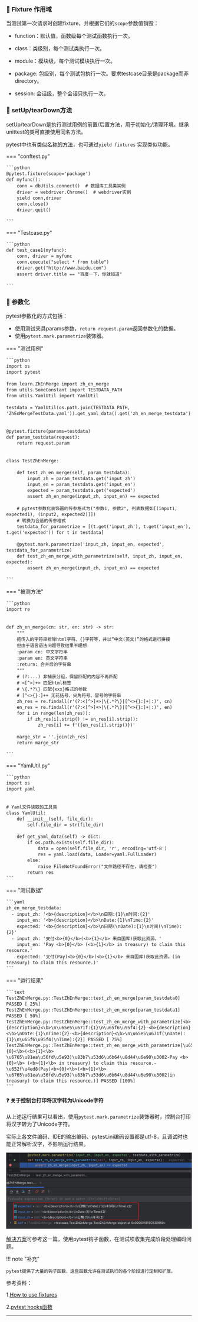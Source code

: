 ### 🚁 Fixture 作用域

当测试第一次请求时创建fixture，并根据它们的`scope`参数值销毁：

* function：默认值，函数级每个测试函数执行一次。

* class：类级别，每个测试类执行一次。

* module：模块级，每个测试模块执行一次。

* package: 包级别，每个测试包执行一次。要求testcase目录是package而非directory。

* session: 会话级，整个会话只执行一次。

### 🚁 setUp/tearDown方法

setUp/tearDown是执行测试用例的前置/后置方法，用于初始化/清理环境。继承unittest的类可直接使用同名方法。

pytest中也有[类似名称的方法](https://blog.csdn.net/qq_36502272/article/details/100671845)，也可通过`yield fixtures`
实现类似功能。

=== "conftest.py"

    ```python
    @pytest.fixture(scope='package')
    def myfunc():
        conn = dbUtils.connect()  # 数据库工具类实例
        driver = webdriver.Chrome()  # webdriver实例
        yield conn,driver
        conn.close()
        driver.quit()

    ```

=== "Testcase.py"

    ```python
    def test_case1(myfunc):
        conn, driver = myfunc
        conn.execute("select * from table")
        driver.get("http://www.baidu.com")
        assert driver.title == "百度一下，你就知道"

    ```

### 🚁 参数化

pytest参数化的方式包括：

* 使用测试夹具params参数，`return request.param`返回参数化的数据。
* 使用`pytest.mark.parametrize`装饰器。

=== "测试用例"

    ```python
    import os
    import pytest
    
    from learn.ZhEnMerge import zh_en_merge
    from utils.SomeConstant import TESTDATA_PATH
    from utils.YamlUtil import YamlUtil
    
    testdata = YamlUtil(os.path.join(TESTDATA_PATH, 'ZhEnMergeTestData.yaml')).get_yaml_data().get('zh_en_merge_testdata')
    
    
    @pytest.fixture(params=testdata)
    def param_testdata(request):
        return request.param
    
    
    class TestZhEnMerge:
    
        def test_zh_en_merge(self, param_testdata):
            input_zh = param_testdata.get('input_zh')
            input_en = param_testdata.get('input_en')
            expected = param_testdata.get('expected')
            assert zh_en_merge(input_zh, input_en) == expected
    
        # pytest参数化装饰器的传参格式为("参数1, 参数2", 列表数据如[(input1, expected1), (input2, expected2)]])
        # 转换为合适的传参格式
        testdata_for_parametrize = [(t.get('input_zh'), t.get('input_en'), t.get('expected')) for t in testdata]
    
        @pytest.mark.parametrize('input_zh, input_en, expected', testdata_for_parametrize)
        def test_zh_en_merge_with_parametrize(self, input_zh, input_en, expected):
            assert zh_en_merge(input_zh, input_en) == expected
    
    ```

=== "被测方法"

    ```python
    import re
    
    
    def zh_en_merge(cn: str, en: str) -> str:
        """
        把传入的字符串排除html字符、{}字符等，并以“中文(英文)”的格式进行拼接
        但由于语言语法问题导致结果不理想
        :param cn: 中文字符串
        :param en: 英文字符串
        :return: 合并后的字符串
        """
        # (?:...) 非捕获分组，保留匹配的内容不再匹配
        # <[^>]+> 匹配html标签
        # \{.*?\} 匹配{xxx}格式的参数
        # [^<>{}:]++ 无花括号、尖角符号、冒号的字符串
        zh_res = re.findall(r'(?:<[^>]+>|\{.*?\}|[^<>{}:]+|:)', cn)
        en_res = re.findall(r'(?:<[^>]+>|\{.*?\}|[^<>{}:]+|:)', en)
        for i in range(len(zh_res)):
            if zh_res[i].strip() != en_res[i].strip():
                zh_res[i] += f'({en_res[i].strip()})'
    
        marge_str = ''.join(zh_res)
        return marge_str
    
    ```

=== "YamlUtil.py"

    ```python
    import os
    import yaml
    
    
    # Yaml文件读取的工具类
    class YamlUtil:
        def __init__(self, file_dir):
            self.file_dir = str(file_dir)
    
        def get_yaml_data(self) -> dict:
            if os.path.exists(self.file_dir):
                data = open(self.file_dir, 'r', encoding='utf-8')
                res = yaml.load(data, Loader=yaml.FullLoader)
            else:
                raise FileNotFoundError("文件路径不存在，请检查")
            return res
    ```

=== "测试数据"

    ```yaml
    zh_en_merge_testdata:
      - input_zh: '<b>{description}</b>\n日期:{1}\n时间:{2}'
        input_en: '<b>{description}</b>\nDate:{1}\nTime:{2}'
        expected: '<b>{description}</b>\n日期(\nDate):{1}\n时间(\nTime):{2}'
      - input_zh: '支付<b>{0}</b>(<b>{1}</b> 来自国库)获取此资源。'
        input_en: 'Pay <b>{0}</b> (<b>{1}</b> in treasury) to claim this resource.'
        expected: '支付(Pay)<b>{0}</b>(<b>{1}</b> 来自国库)获取此资源。(in treasury) to claim this resource.)'
    ```

=== "运行结果"

    ```text
    TestZhEnMerge.py::TestZhEnMerge::test_zh_en_merge[param_testdata0] PASSED [ 25%]
    TestZhEnMerge.py::TestZhEnMerge::test_zh_en_merge[param_testdata1] PASSED [ 50%]
    TestZhEnMerge.py::TestZhEnMerge::test_zh_en_merge_with_parametrize[<b>{description}<\b>\n\u65e5\u671f:{1}\n\u65f6\u95f4:{2}-<b>{description}<\b>\nDate:{1}\nTime:{2}-<b>{description}<\b>\n\u65e5\u671f(\nDate):{1}\n\u65f6\u95f4(\nTime):{2}] PASSED [ 75%]
    TestZhEnMerge.py::TestZhEnMerge::test_zh_en_merge_with_parametrize[\u652f\u4ed8<b>{0}<\b>(<b>{1}<\b> \u6765\u81ea\u56fd\u5e93)\u83b7\u53d6\u6b64\u8d44\u6e90\u3002-Pay <b>{0}<\b> (<b>{1}<\b> in treasury) to claim this resource.-\u652f\u4ed8(Pay)<b>{0}<\b>(<b>{1}<\b> \u6765\u81ea\u56fd\u5e93)\u83b7\u53d6\u6b64\u8d44\u6e90\u3002(in treasury) to claim this resource.)] PASSED [100%]
    ```

#### ❓ 关于控制台打印将汉字转为Unicode字符

从上述运行结果可以看出，使用`pytest.mark.parametrize`装饰器时，控制台打印将汉字转为了Unicode字符。

实际上各文件编码、IDE的输出编码、pytest.ini编码设置都是utf-8，且调试时也能正常解析汉字，不影响运行结果。

![parametrize_debug](img/Snipaste_2024-02-25_13-08-27.jpg)

[解决方案](https://dandelioncloud.cn/article/details/1596087866059079681)可参考这一篇，使用pytest钩子函数，在测试项收集完成阶段处理编码问题。

!!! note "补充"

    pytest提供了大量的钩子函数，这些函数允许在测试执行的各个阶段进行定制和扩展。

参考资料：

1.[How to use fixtures](https://docs.pytest.org/en/latest/how-to/fixtures.html#how-to-fixtures)

2.[pytest hooks函数](https://docs.pytest.org/en/latest/reference/reference.html#hooks)

---